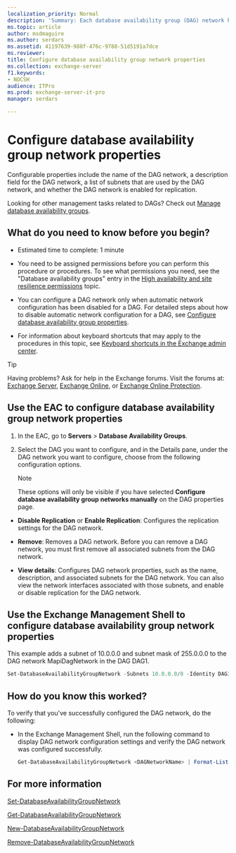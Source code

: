 ```yaml
---
localization_priority: Normal
description: 'Summary: Each database availability group (DAG) network has several properties that you can configure.'
ms.topic: article
author: msdmaguire
ms.author: serdars
ms.assetid: 41197639-988f-476c-9788-51d5191a7dce
ms.reviewer:
title: Configure database availability group network properties
ms.collection: exchange-server
f1.keywords:
- NOCSH
audience: ITPro
ms.prod: exchange-server-it-pro
manager: serdars

---
```


# Configure database availability group network properties

Configurable properties include the name of the DAG network, a description field for the DAG network, a list of subnets that are used by the DAG network, and whether the DAG network is enabled for replication.

Looking for other management tasks related to DAGs? Check out [Manage database availability groups](manage-dags.md).

## What do you need to know before you begin?

- Estimated time to complete: 1 minute

- You need to be assigned permissions before you can perform this procedure or procedures. To see what permissions you need, see the "Database availability groups" entry in the [High availability and site resilience permissions](../../permissions/feature-permissions/ha-permissions.md) topic.

- You can configure a DAG network only when automatic network configuration has been disabled for a DAG. For detailed steps about how to disable automatic network configuration for a DAG, see [Configure database availability group properties](configure-dag-properties.md).

- For information about keyboard shortcuts that may apply to the procedures in this topic, see [Keyboard shortcuts in the Exchange admin center](../../about-documentation/exchange-admin-center-keyboard-shortcuts.md).

> [!TIP]
> Having problems? Ask for help in the Exchange forums. Visit the forums at: [Exchange Server](https://social.technet.microsoft.com/forums/office/home?category=exchangeserver), [Exchange Online](https://social.technet.microsoft.com/forums/msonline/home?forum=onlineservicesexchange), or [Exchange Online Protection](https://social.technet.microsoft.com/forums/forefront/home?forum=FOPE).

## Use the EAC to configure database availability group network properties
<a name="UseEMC"> </a>

1. In the EAC, go to **Servers** \> **Database Availability Groups**.

2. Select the DAG you want to configure, and in the Details pane, under the DAG network you want to configure, choose from the following configuration options.

    > [!NOTE]
    > These options will only be visible if you have selected **Configure database availability group networks manually** on the DAG properties page.

  - **Disable Replication** or **Enable Replication**: Configures the replication settings for the DAG network.

  - **Remove**: Removes a DAG network. Before you can remove a DAG network, you must first remove all associated subnets from the DAG network.

  - **View details**: Configures DAG network properties, such as the name, description, and associated subnets for the DAG network. You can also view the network interfaces associated with those subnets, and enable or disable replication for the DAG network.

## Use the Exchange Management Shell to configure database availability group network properties
<a name="UseShell"> </a>

This example adds a subnet of 10.0.0.0 and subnet mask of 255.0.0.0 to the DAG network MapiDagNetwork in the DAG DAG1.

```powershell
Set-DatabaseAvailabilityGroupNetwork -Subnets 10.0.0.0/8 -Identity DAG1\MapiDagNetwork
```

## How do you know this worked?
<a name="UseShell"> </a>

To verify that you've successfully configured the DAG network, do the following:

- In the Exchange Management Shell, run the following command to display DAG network configuration settings and verify the DAG network was configured successfully.

  ```powershell
  Get-DatabaseAvailabilityGroupNetwork <DAGNetworkName> | Format-List
  ```

## For more information
<a name="UseShell"> </a>

[Set-DatabaseAvailabilityGroupNetwork](/powershell/module/exchange/set-databaseavailabilitygroupnetwork)

[Get-DatabaseAvailabilityGroupNetwork](/powershell/module/exchange/get-databaseavailabilitygroupnetwork)

[New-DatabaseAvailabilityGroupNetwork](/powershell/module/exchange/new-databaseavailabilitygroupnetwork)

[Remove-DatabaseAvailabilityGroupNetwork](/powershell/module/exchange/remove-databaseavailabilitygroupnetwork)